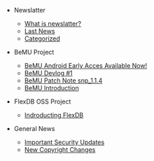 * Newslatter
  * [What is newslatter?](/mds/general/what_is_newsletter.md)
  * [Last News](/mds/general/lastnews.md)
  * [Categorized](/mds/general/categories.md)

* BeMU Project
  * [BeMU Android Early Acces Available Now!](/mds/bemu/bemu_android_early_acces.md)
  * [BeMU Devlog #1](/mds/bemu/bemu_devlog_1.md)
  * [BeMU Patch Note snp_1.1.4](/mds/bemu/bemu_patch_1_1_4.md)
  * [BeMU Introduction](/mds/bemu/bemu_indr.md)

* FlexDB OSS Project
  * [Indroducting FlexDB](/mds/flexdb/tanitim.md)

* General News
  * [Important Security Updates](/mds/news/important_security_updates.md)
  * [New Copyright Changes](/mds/news/new_chprgiht_chngs.md)

